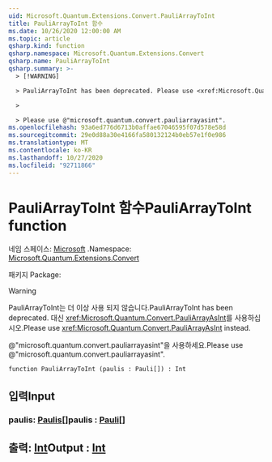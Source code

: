 ```yaml
---
uid: Microsoft.Quantum.Extensions.Convert.PauliArrayToInt
title: PauliArrayToInt 함수
ms.date: 10/26/2020 12:00:00 AM
ms.topic: article
qsharp.kind: function
qsharp.namespace: Microsoft.Quantum.Extensions.Convert
qsharp.name: PauliArrayToInt
qsharp.summary: >-
  > [!WARNING]

  > PauliArrayToInt has been deprecated. Please use <xref:Microsoft.Quantum.Convert.PauliArrayAsInt> instead.

  >

  > Please use @"microsoft.quantum.convert.pauliarrayasint".
ms.openlocfilehash: 93a6ed776d6713b0affae67046595f07d578e58d
ms.sourcegitcommit: 29e0d88a30e4166fa580132124b0eb57e1f0e986
ms.translationtype: MT
ms.contentlocale: ko-KR
ms.lasthandoff: 10/27/2020
ms.locfileid: "92711866"
---
```

# <a name="pauliarraytoint-function"></a><span data-ttu-id="8b071-102">PauliArrayToInt 함수</span><span class="sxs-lookup"><span data-stu-id="8b071-102">PauliArrayToInt function</span></span>

<span data-ttu-id="8b071-103">네임 스페이스: [Microsoft](xref:Microsoft.Quantum.Extensions.Convert) .</span><span class="sxs-lookup"><span data-stu-id="8b071-103">Namespace: [Microsoft.Quantum.Extensions.Convert](xref:Microsoft.Quantum.Extensions.Convert)</span></span>

<span data-ttu-id="8b071-104">패키지 [](https://nuget.org/packages/)</span><span class="sxs-lookup"><span data-stu-id="8b071-104">Package: [](https://nuget.org/packages/)</span></span>


> [!WARNING]
> <span data-ttu-id="8b071-105">PauliArrayToInt는 더 이상 사용 되지 않습니다.</span><span class="sxs-lookup"><span data-stu-id="8b071-105">PauliArrayToInt has been deprecated.</span></span> <span data-ttu-id="8b071-106">대신 <xref:Microsoft.Quantum.Convert.PauliArrayAsInt>를 사용하십시오.</span><span class="sxs-lookup"><span data-stu-id="8b071-106">Please use <xref:Microsoft.Quantum.Convert.PauliArrayAsInt> instead.</span></span>
>
> <span data-ttu-id="8b071-107">@"microsoft.quantum.convert.pauliarrayasint"을 사용하세요.</span><span class="sxs-lookup"><span data-stu-id="8b071-107">Please use @"microsoft.quantum.convert.pauliarrayasint".</span></span>



```qsharp
function PauliArrayToInt (paulis : Pauli[]) : Int
```


## <a name="input"></a><span data-ttu-id="8b071-108">입력</span><span class="sxs-lookup"><span data-stu-id="8b071-108">Input</span></span>

### <a name="paulis--pauli"></a><span data-ttu-id="8b071-109">paulis: [Paulis](xref:microsoft.quantum.lang-ref.pauli)[]</span><span class="sxs-lookup"><span data-stu-id="8b071-109">paulis : [Pauli](xref:microsoft.quantum.lang-ref.pauli)[]</span></span>





## <a name="output--int"></a><span data-ttu-id="8b071-110">출력: [Int](xref:microsoft.quantum.lang-ref.int)</span><span class="sxs-lookup"><span data-stu-id="8b071-110">Output : [Int](xref:microsoft.quantum.lang-ref.int)</span></span>

